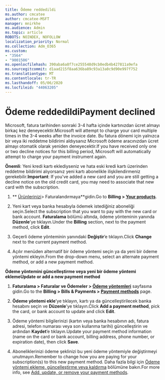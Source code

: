 ```yaml
---
title: Ödeme reddedildi
ms.author: cmcatee
author: cmcatee-MSFT
manager: mnirkhe
ms.audience: Admin
ms.topic: article
ROBOTS: NOINDEX, NOFOLLOW
localization_priority: Normal
ms.collection: Adm_O365
ms.custom:
- "3564"
- "9001506"
ms.openlocfilehash: 390aba6a8f7ce255548d9cb0edb4b427811a9efa
ms.sourcegitcommit: d1aad215f8aa636ba89c93a13a0c9d90e997f752
ms.translationtype: MT
ms.contentlocale: tr-TR
ms.lasthandoff: 05/06/2020
ms.locfileid: "44063205"
---
```

# <a name="payment-declined"></a><span data-ttu-id="161b5-102">Ödeme reddedildi</span><span class="sxs-lookup"><span data-stu-id="161b5-102">Payment declined</span></span>

<span data-ttu-id="161b5-103">Microsoft, fatura tarihinden sonraki 3-4 hafta içinde kartınızdan ücret almayı birkaç kez deneyecektir.</span><span class="sxs-lookup"><span data-stu-id="161b5-103">Microsoft will attempt to charge your card multiple times in the 3-4 weeks after the invoice date.</span></span>  <span data-ttu-id="161b5-104">Bu fatura dönemi için yalnızca bir veya iki reddetme bildirimi aldıysanız Microsoft ödeme aracınızdan ücret almayı otomatik olarak yeniden deneyecektir.</span><span class="sxs-lookup"><span data-stu-id="161b5-104">If you have received only one or two decline notices for this billing period, Microsoft will automatically attempt to charge your payment instrument again.</span></span>  

<span data-ttu-id="161b5-105">**Önemli**: Yeni kredi kartı eklediyseniz ve hata eski kredi kartı üzerinden reddetme bildirimi alıyorsanız yeni kartı abonelikle ilişkilendirmeniz gerekebilir.</span><span class="sxs-lookup"><span data-stu-id="161b5-105">**Important**: If you've added a new card and you are still getting a decline notice on the old credit card, you may need to associate that new card with the subscription.</span></span>

1. <span data-ttu-id="161b5-106">\*\* [Ürünlerinizi](https://go.microsoft.com/fwlink/p/?linkid=842054)> Faturalandırmaya\*\*gidin.</span><span class="sxs-lookup"><span data-stu-id="161b5-106">Go to **Billing > [Your products](https://go.microsoft.com/fwlink/p/?linkid=842054)**.</span></span>

2. <span data-ttu-id="161b5-107">Yeni kart veya banka hesabıyla ödemek istediğiniz aboneliği seçin.</span><span class="sxs-lookup"><span data-stu-id="161b5-107">Select the subscription that you want to pay with the new card or bank account.</span></span> <span data-ttu-id="161b5-108">**Faturalama** bölümü altında, ödeme yönteminin yanında **Düzenle**’ye tıklayın.</span><span class="sxs-lookup"><span data-stu-id="161b5-108">Under the **Billing** section, next to the payment method, click **Edit**.</span></span>

3. <span data-ttu-id="161b5-109">Geçerli ödeme yönteminin yanındaki **Değiştir**’e tıklayın.</span><span class="sxs-lookup"><span data-stu-id="161b5-109">Click **Change** next to the current payment method.</span></span>

4. <span data-ttu-id="161b5-110">Açılır menüden alternatif bir ödeme yöntemi seçin ya da yeni bir ödeme yöntemi ekleyin.</span><span class="sxs-lookup"><span data-stu-id="161b5-110">From the drop-down menu, select an alternate payment method, or add a new payment method.</span></span>

<span data-ttu-id="161b5-111">**Ödeme yöntemini güncelleştirme veya yeni bir ödeme yöntemi ekleme**</span><span class="sxs-lookup"><span data-stu-id="161b5-111">**Update or add a new payment method**</span></span>

1. <span data-ttu-id="161b5-112">**Faturalama > Faturalar ve Ödemeler > [Ödeme yöntemleri](https://go.microsoft.com/fwlink/p/?linkid=2018806)** sayfasına gidin.</span><span class="sxs-lookup"><span data-stu-id="161b5-112">Go to the **Billing > Bills & Payments > [Payment methods](https://go.microsoft.com/fwlink/p/?linkid=2018806)** page.</span></span>

2. <span data-ttu-id="161b5-113">**Ödeme yöntemi ekle**’ye tıklayın, kartı ya da güncelleştirilecek banka hesabını seçin ve **Düzenle**’ye tıklayın.</span><span class="sxs-lookup"><span data-stu-id="161b5-113">Click **Add a payment method**, pick the card, or bank account to update and click **Edit**.</span></span>

3. <span data-ttu-id="161b5-114">Ödeme yöntemi bilgilerinizi (kartın veya banka hesabının adı, fatura adresi, telefon numarası veya son kullanma tarihi) güncelleştirin ve ardından **Kaydet**’e tıklayın.</span><span class="sxs-lookup"><span data-stu-id="161b5-114">Update your payment method information (name on the card or bank account, billing address, phone number, or expiration date), then click **Save**.</span></span>

4. <span data-ttu-id="161b5-115">Aboneliklerinizi ödeme şeklinizi bu yeni ödeme yöntemiyle değiştirmeyi unutmayın.</span><span class="sxs-lookup"><span data-stu-id="161b5-115">Remember to change how you are paying for your subscription(s) to this new payment method.</span></span> <span data-ttu-id="161b5-116">Daha fazla bilgi için [Ödeme yöntemi ekleme, güncelleştirme veya kaldırma](https://go.microsoft.com/fwlink/?linkid=2118133) bölümüne bakın.</span><span class="sxs-lookup"><span data-stu-id="161b5-116">For more info, see [Add, update, or remove your payment methods](https://go.microsoft.com/fwlink/?linkid=2118133).</span></span>
